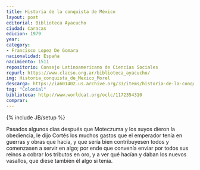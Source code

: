```yaml
---
title: Historia de la conquista de México
layout: post
editorial: Biblioteca Ayacucho
ciudad: Caracas
edicion: 1979
year: 
category:
- Francisco Lopez De Gomara
nacionalidad: España
nacimiento: 1511 
repositorio: Consejo Latinoamericano de Ciencias Sociales
repurl: https://www.clacso.org.ar/biblioteca_ayacucho/
img: Historia_conquista_de_Mexico_Morel
descarga: https://ia601402.us.archive.org/33/items/historia-de-la-conquista-de-mexico-francisco-lopez-de-gomara/Historia_de_la_conquista_de_Mexico_Francisco_Lopez_de_Gomara.pdf
tag: "Colonial"
biblioteca: http://www.worldcat.org/oclc/1172354310
comprar: 
---
```

{% include JB/setup %}
 
Pasados algunos días después que Moteczuma y los suyos dieron la obediencia, le dijo Cortés los muchos gastos que el emperador tenía en guerras y obras que hacía, y que sería bien contribuyesen todos y comenzasen a servir en algo; por ende que convenía enviar por todos sus reinos a cobrar los tributos en oro, y a ver qué hacían y daban los nuevos vasallos, que diese también él algo si tenía.
